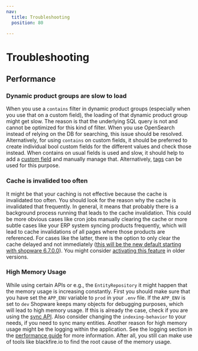 ```yaml
---
nav:
  title: Troubleshooting
  position: 80

---
```


# Troubleshooting

## Performance

### Dynamic product groups are slow to load

When you use a `contains` filter in dynamic product groups (especially when you use that on a custom field), the loading of that dynamic product group might get slow.
The reason is that the underlying SQL query is not and cannot be optimized for this kind of filter.
When you use OpenSearch instead of relying on the DB for searching, this issue should be resolved.
Alternatively, for using `contains` on custom fields, it should be preferred to create individual bool custom fields for the different values and check those instead.
When contains on usual fields is used and slow, it should help to add a [custom field](../../guides/plugins/plugins/framework/custom-field/) and manually manage that.
Alternatively, [tags](https://docs.shopware.com/en/shopware-6-en/settings/tags) can be used for this purpose.

### Cache is invalided too often

It might be that your caching is not effective because the cache is invalidated too often.
You should look for the reason why the cache is invalidated that frequently.
In general, it means that probably there is a background process running that leads to the cache invalidation.
This could be more obvious cases like cron jobs manually clearing the cache or more subtle cases like your ERP system syncing products frequently,
which will lead to cache invalidations of all pages where those products are referenced.
For cases like the latter, there is the option to only clear the cache delayed and not immediately ([this will be the new default starting with shopware 6.7.0.0](https://github.com/shopware/shopware/blob/trunk/UPGRADE-6.7.md#delayed-cache-invalidation)).
You might consider [activating this feature](../../guides/hosting/performance/performance-tweaks.md#delayed-invalidation) in older versions.

### High Memory Usage

While using certain APIs or e.g., the `EntityRepository` it might happen that the memory usage is increasing constantly.
First you should make sure that you have set the `APP_ENV` variable to `prod` in your `.env` file.
If the `APP_ENV` is set to `dev` Shopware keeps many objects for debugging purposes, which will lead to high memory usage.
If this is already the case, check if you are using the [sync API](https://shopware.stoplight.io/docs/admin-api/faf8f8e4e13a0-bulk-payloads).
Also consider changing the `indexing-behavior` to your needs, if you need to sync many entities.
Another reason for high memory usage might be the logging within the application.
See the logging section in the [performance guide](../../guides/hosting/performance/performance-tweaks.md#logging) for more information.
After all, you still can make use of tools like blackfire.io to find the root cause of the memory usage.
